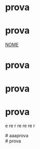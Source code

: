 ﻿# prova
# prova
<a  href="#id" target="_blank">NOME</a>
# prova
# prova
# prova
e
re
r
re
re
re
r
<div id="id"># aaaprova</div>
# prova
